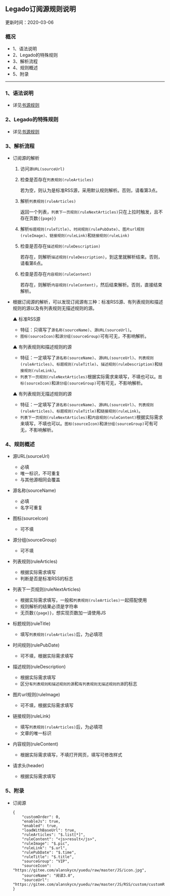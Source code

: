 ## []()Legado订阅源规则说明

更新时间：2020-03-06

### []()概况

* 1、语法说明
* 2、Legado的特殊规则
* 3、解析流程
* 4、规则概述
* 5、附录

***

### []()1、语法说明

* 详见[书源规则]()

### []()2、Legado的特殊规则

* 详见[书源规则]()

### []()3、解析流程

* 订阅源的解析

  1. 访问`源URL(sourceUrl)`

  2. 检查是否存在`列表规则(ruleArticles)`

     若为空，则认为是标准RSS源，采用默认规则解析。否则，请看第3点。

  3. 解析`列表规则(ruleArticles)`

     返回一个列表，`列表下一页规则(ruleNextArticles)`只在上拉时触发，且不存在页数`{{page}}`

  4. 解析`标题规则(ruleTitle)`、`时间规则(rulePubDate)`、`图片url规则(ruleImage)`、`链接规则(ruleLink)`和`链接规则(ruleLink)`

  5. 检查是否存在`描述规则(ruleDescription)`

     若存在，则解析`描述规则(ruleDescription)`，到这里就解析结束。否则，请看第6点。

  6. 检查是否存在`内容规则(ruleContent)`

     若存在，则解析`内容规则(ruleContent)`，然后结束解析。否则，直接结束解析。

* 根据订阅源的解析，可以发现订阅源有三种：标准RSS源、有列表规则和描述规则的源以及有列表规则无描述规则的源。

  ▲ 标准RSS源

  * 特征：只填写了`源名称(sourceName)`、`源URL(sourceUrl)`。
  * `图标(sourceIcon)`和`源分组(sourceGroup)`可有可无，不影响解析。

  ▲ 有列表规则和描述规则的源

  * 特征：一定填写了`源名称(sourceName)`、`源URL(sourceUrl)`、`列表规则(ruleArticles)`、`标题规则(ruleTitle)`、`描述规则(ruleDescription)`和`链接规则(ruleLink)`。
  * `列表下一页规则(ruleNextArticles)`根据实际需求来填写，不填也可以。`图标(sourceIcon)`和`源分组(sourceGroup)`可有可无，不影响解析。

  ▲ 有列表规则无描述规则的源

  * 特征：一定填写了`源名称(sourceName)`、`源URL(sourceUrl)`、`列表规则(ruleArticles)`、`标题规则(ruleTitle)`和`链接规则(ruleLink)`。
  * `列表下一页规则(ruleNextArticles)`和`内容规则(ruleContent)`根据实际需求来填写，不填也可以。`图标(sourceIcon)`和`源分组(sourceGroup)`可有可无，不影响解析。

### []()4、规则概述

* 源URL(sourceUrl)

  * 必填
  * 唯一标识，不可重复
  * 与其他源相同会覆盖

* 源名称(sourceName)

  * 必填
  * 名字可重复

* 图标(sourceIcon)

  * 可不填

* 源分组(sourceGroup)

  * 可不填

* 列表规则(ruleArticles)

  * 根据实际需求填写
  * 判断是否是标准RSS的标志

* 列表下一页规则(ruleNextArticles)

  * 根据实际需求填写，一般和`列表规则(ruleArticles)`一起搭配使用
  * 规则解析的结果必须是字符串
  * 无页数`{{page}}`，想实现页数加一请使用JS

* 标题规则(ruleTitle)

  * 填写`列表规则(ruleArticles)`后，为必填项

* 时间规则(rulePubDate)

  * 可不填，根据实际需求填写

* 描述规则(ruleDescription)

  * 根据实际需求填写
  * 区分`有列表规则和描述规则的源`和`有列表规则无描述规则的源`的标志

* 图片url规则(ruleImage)

  * 可不填，根据实际需求填写

* 链接规则(ruleLink)

  * 填写`列表规则(ruleArticles)`后，为必填项
  * 文章的唯一标识

* 内容规则(ruleContent)

  * 根据实际需求填写，不填打开网页，填写可修改样式

* 请求头(header)

  * 根据实际需求填写

### []()5、附录

* 订阅源

  ```
  {
      "customOrder": 0,
      "enableJs": true,
      "enabled": true,
      "loadWithBaseUrl": true,
      "ruleArticles": "$.list[*]",
      "ruleContent": "<js>result</js>",
      "ruleImage": "$.pic",
      "ruleLink": "$.url",
      "rulePubDate": "$.time",
      "ruleTitle": "$.title",
      "sourceGroup": "VIP",
      "sourceIcon": "https://gitee.com/alanskycn/yuedu/raw/master/JS/icon.jpg",
      "sourceName": "阅读3.0",
      "sourceUrl": "https://gitee.com/alanskycn/yuedu/raw/master/JS/RSS/custom/customRss.json"
  }
  ```

 
